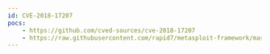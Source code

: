 ```yaml
---
id: CVE-2018-17207
pocs:
    - https://github.com/cved-sources/cve-2018-17207
    - https://raw.githubusercontent.com/rapid7/metasploit-framework/master/modules/exploits/multi/php/wp_duplicator_code_inject.rb
---
```

